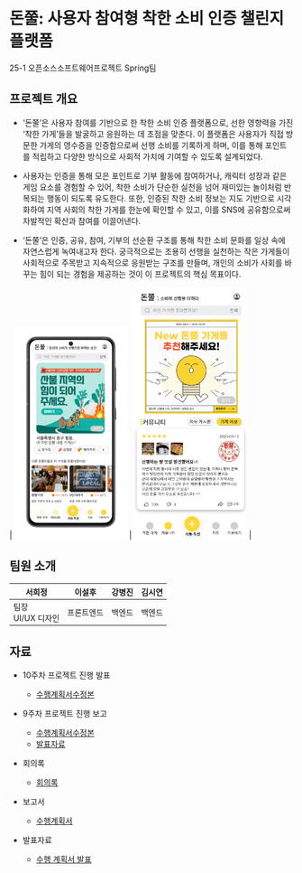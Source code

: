 # 돈쭐: 사용자 참여형 착한 소비 인증 챌린지 플랫폼

25-1 오픈소스소프트웨어프로젝트 Spring팀

## 프로젝트 개요
- ‘돈쭐’은 사용자 참여를 기반으로 한 착한 소비 인증 플랫폼으로, 선한 영향력을 가진 ‘착한 가게’들을 발굴하고 응원하는 데 초점을 맞춘다. 이 플랫폼은 사용자가 직접 방문한 가게의 영수증을 인증함으로써 선행 소비를 기록하게 하며, 이를 통해 포인트를 적립하고 다양한 방식으로 사회적 가치에 기여할 수 있도록 설계되었다.

- 사용자는 인증을 통해 모은 포인트로 기부 활동에 참여하거나, 캐릭터 성장과 같은 게임 요소를 경험할 수 있어, 착한 소비가 단순한 실천을 넘어 재미있는 놀이처럼 반복되는 행동이 되도록 유도한다. 또한, 인증된 착한 소비 정보는 지도 기반으로 시각화하여 지역 사회의 착한 가게를 한눈에 확인할 수 있고, 이를 SNS에 공유함으로써 자발적인 확산과 참여를 이끌어낸다.

- ‘돈쭐’은 인증, 공유, 참여, 기부의 선순환 구조를 통해 착한 소비 문화를 일상 속에 자연스럽게 녹여내고자 한다. 궁극적으로는 조용히 선행을 실천하는 작은 가게들이 사회적으로 주목받고 지속적으로 응원받는 구조를 만들며, 개인의 소비가 사회를 바꾸는 힘이 되는 경험을 제공하는 것이 이 프로젝트의 핵심 목표이다.


| <img src="images/main.png" width="200"/> | <img src="images/com.png" width="200"/> |


## 팀원 소개

| 서희정 | 이설후 | 강병진 | 김시연 |
|--------|--------|--------|--------|
| 팀장<br> UI/UX 디자인 | 프론트엔드 | 백엔드 | 백엔드 |

## 자료

- 10주차 프로젝트 진행 발표
  - [수행계획서수정본](./doc/(0507)10주차진행발표자료.pdf)

- 9주차 프로젝트 진행 보고
  - [수행계획서수정본](./doc/(0430)1_1_OSSProj_02_Spring_수행계획서.pdf)
  - [발표자료](./doc/(0430)9주차진행발표자료.pdf)


- 회의록  
  - [회의록](./doc/회의록/)


- 보고서  
  - [수행계획서](./doc/1_1_OSSProj_02_Spring_수행계획서.pdf)
 

- 발표자료  
  - [수행 계획서 발표](./doc/제안발표/1_2_OSSProj_02_Spring_수행계획발표자료.pdf) 
  